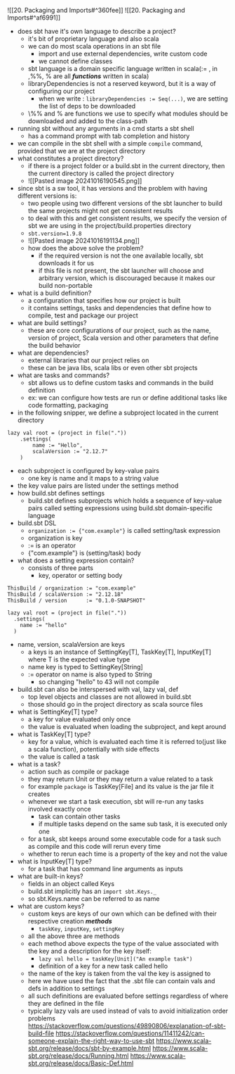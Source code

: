 ![[20. Packaging and Imports#^360fee]]
![[20. Packaging and Imports#^af6991]]

- does sbt have it's own language to describe a project?
	- it's bit of proprietary language and also scala
	- we can do most scala operations in an sbt file
		- import and use external dependencies, write custom code
		- we cannot define classes
	- sbt language is a domain specific language written in scala(:= , in ,%\%, % are all ***functions*** written in scala)
	- libraryDependencies is not a reserved keyword, but it is a way of configuring our project
		- when we write : `libraryDependencies := Seq(...)`, we are setting the list of deps to be downloaded
	- \\%\% and \% are functions we use to specify what modules should be downloaded and added to the class-path
- running sbt without any arguments in a cmd starts a sbt shell
	- has a command prompt with tab completion and history
- we can compile in the sbt shell with a simple `compile` command, provided that we are at the project directory
- what constitutes a project directory?
	- if there is a project folder or a build.sbt in the current directory, then the current directory is called the project directory
	- ![[Pasted image 20241016190545.png]]
- since sbt is a sw tool, it has versions and the problem with having different versions is:
	- two people using two different versions of the sbt launcher to build the same projects might not get consistent results
	- to deal with this and get consistent results, we specify the version of sbt we are using in the project/build.properties directory
	- `sbt.version=1.9.8`
	- ![[Pasted image 20241016191134.png]]
	- how does the above solve the problem?
		- if the required version is not the one available locally, sbt downloads it for us
		- if this file is not present, the sbt launcher will choose and arbitrary version, which is discouraged because it makes our build non-portable
- what is a build definition?
	- a configuration that specifies how our project is built
	- it contains settings, tasks and dependencies that define how to compile, test and package our project
- what are build settings?
	- these are core configurations of our project, such as the name, version of project, Scala version and other parameters that define the build behavior
- what are dependencies?
	- external libraries that our project relies on
	- these can be java libs, scala libs or even other sbt projects
- what are tasks and commands?
	- sbt allows us to define custom tasks and commands in the build definition
	- ex: we can configure how tests are run or define additional tasks like code formatting, packaging
- in the following snipper, we define a subproject located in the current directory
```
lazy val root = (project in file("."))  
	.settings(    
		name := "Hello",
		scalaVersion := "2.12.7"
	)
```
- each subproject is configured by key-value pairs
	- one key is name and it maps to a string value
- the key value pairs are listed under the settings method
- how build.sbt defines settings
	- build.sbt defines subprojects which holds a sequence of key-value pairs called setting expressions using build.sbt domain-specific language
- build.sbt DSL
	- `organization := {"com.example"}` is called setting/task expression
	- organization is key
	- := is an operator
	- {"com.example"} is (setting/task) body
- what does a setting expression contain?
	- consists of three parts
		- key, operator or setting body
```
ThisBuild / organization := "com.example"
ThisBuild / scalaVersion := "2.12.18"
ThisBuild / version      := "0.1.0-SNAPSHOT"

lazy val root = (project in file("."))
  .settings(
    name := "hello"
  )
```
- name, version, scalaVersion are keys
	- a keys is an instance of SettingKey[T], TaskKey[T], InputKey[T] where T is the expected value type
	- name key is typed to SettingKey[String]
	- := operator on name is also typed to String
		- so changing "hello" to 43 will not compile
- build.sbt can also be interspersed with val, lazy val, def
	- top level objects and classes are not allowed in build.sbt
	- those should go in the project directory as scala source files
- what is SettingKey[T] type?
	- a key for value evaluated only once
	- the value is evaluated when loading the subproject, and kept around
- what is TaskKey[T] type?
	- key for a value, which is evaluated each time it is referred to(just like a scala function), potentially with side effects
	- the value is called a task
- what is a task?
	- action such as compile or package
	- they may return Unit or they may return a value related to a task
	- for example `package`  is TaskKey[File] and its value is the jar file it creates
	- whenever we start a task execution, sbt will re-run any tasks involved exactly once
		- task can contain other tasks
		- if multiple tasks depend on the same sub task, it is executed only one
	- for a task, sbt keeps around some executable code for a task such as compile and this code will rerun every time
	- whether to rerun each time is a property of the key and not the value
- what is InputKey[T] type?
	- for a task that has command line arguments as inputs
- what are built-in keys?
	- fields in an object called Keys
	- build.sbt implicitly has an `import sbt.Keys._`
	- so sbt.Keys.name can be referred to as name
- what are custom keys?
	- custom keys are keys of our own which can be defined with their respective creation ***methods***
		- `taskKey`, `inputKey`, `settingKey`
	- all the above three are methods
	- each method above expects the type of the value associated with the key and a description for the key itself:
		- `lazy val hello = taskKey[Unit]("An example task")`
		- definition of a key for a new task called hello
	- the name of the key is taken from the val the key is assigned to
	- here we have used the fact that the .sbt file can contain vals and defs in addition to settings
	- all such definitions are evaluated before settings regardless of where they are defined in the file
	- typically lazy vals are used instead of vals to avoid initialization order problems
https://stackoverflow.com/questions/49890806/explanation-of-sbt-build-file
https://stackoverflow.com/questions/11411242/can-someone-explain-the-right-way-to-use-sbt
https://www.scala-sbt.org/release/docs/sbt-by-example.html
https://www.scala-sbt.org/release/docs/Running.html
https://www.scala-sbt.org/release/docs/Basic-Def.html